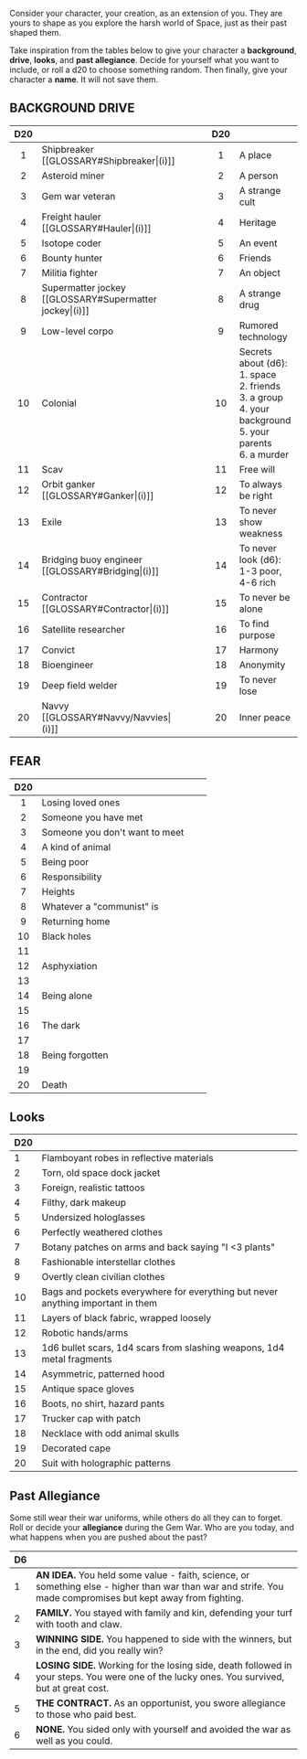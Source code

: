 

Consider your character, your creation, as an extension of you. They are yours to shape as you explore the harsh world of Space, just as their past shaped them.

Take inspiration from the tables below to give your character a **background**, **drive**, **looks**, and **past allegiance**. Decide for yourself what you want to include, or roll a d20 to choose something random. Then finally, give your character a **name**. It will not save them.



## BACKGROUND                    DRIVE

| **D20** |                                                         |     |     |     | **D20** |                                                                                                                     |
| :-----: | ------------------------------------------------------- | --- | --- | --- | :-----: | ------------------------------------------------------------------------------------------------------------------- |
|    1    | Shipbreaker [[GLOSSARY#Shipbreaker\|(i)]]               |     |     |     |    1    | A place                                                                                                             |
|    2    | Asteroid miner                                          |     |     |     |    2    | A person                                                                                                            |
|    3    | Gem war veteran                                         |     |     |     |    3    | A strange cult                                                                                                      |
|    4    | Freight hauler [[GLOSSARY#Hauler\|(i)]]                 |     |     |     |    4    | Heritage                                                                                                            |
|    5    | Isotope coder                                           |     |     |     |    5    | An event                                                                                                            |
|    6    | Bounty hunter                                           |     |     |     |    6    | Friends                                                                                                             |
|    7    | Militia fighter                                         |     |     |     |    7    | An object                                                                                                           |
|    8    | Supermatter jockey [[GLOSSARY#Supermatter jockey\|(i)]] |     |     |     |    8    | A strange drug                                                                                                      |
|    9    | Low-level corpo                                         |     |     |     |    9    | Rumored technology                                                                                                  |
|   10    | Colonial                                                |     |     |     |   10    | Secrets about (d6):<br>1. space<br>2. friends<br>3. a group<br>4. your background<br>5. your parents<br>6. a murder |
|   11    | Scav                                                    |     |     |     |   11    | Free will                                                                                                           |
|   12    | Orbit ganker [[GLOSSARY#Ganker\|(i)]]                   |     |     |     |   12    | To always be right                                                                                                  |
|   13    | Exile                                                   |     |     |     |   13    | To never show weakness                                                                                              |
|   14    | Bridging buoy engineer [[GLOSSARY#Bridging\|(i)]]       |     |     |     |   14    | To never look (d6):<br>1-3 poor, 4-6 rich                                                                           |
|   15    | Contractor [[GLOSSARY#Contractor\|(i)]]                 |     |     |     |   15    | To never be alone                                                                                                   |
|   16    | Satellite researcher                                    |     |     |     |   16    | To find purpose                                                                                                     |
|   17    | Convict                                                 |     |     |     |   17    | Harmony                                                                                                             |
|   18    | Bioengineer                                             |     |     |     |   18    | Anonymity                                                                                                           |
|   19    | Deep field welder                                       |     |     |     |   19    | To never lose                                                                                                       |
|   20    | Navvy [[GLOSSARY#Navvy/Navvies\|(i)]]                   |     |     |     |   20    | Inner peace                                                                                                         |

## FEAR

| **D20** |                                |     |     |
| :-----: | ------------------------------ | --- | --- |
|    1    | Losing loved ones              |     |     |
|    2    | Someone you have met           |     |     |
|    3    | Someone you don't want to meet |     |     |
|    4    | A kind of animal               |     |     |
|    5    | Being poor                     |     |     |
|    6    | Responsibility                 |     |     |
|    7    | Heights                        |     |     |
|    8    | Whatever a "communist" is      |     |     |
|    9    | Returning home                 |     |     |
|   10    | Black holes                    |     |     |
|   11    |                                |     |     |
|   12    | Asphyxiation                   |     |     |
|   13    |                                |     |     |
|   14    | Being alone                    |     |     |
|   15    |                                |     |     |
|   16    | The dark                       |     |     |
|   17    |                                |     |     |
|   18    | Being forgotten                |     |     |
|   19    |                                |     |     |
|   20    | Death                          |     |     |





## Looks
| **D20** |                                                                                 |
| ------- | ------------------------------------------------------------------------------- |
| 1       | Flamboyant robes in reflective materials                                        |
| 2       | Torn, old space dock jacket                                                     |
| 3       | Foreign, realistic tattoos                                                      |
| 4       | Filthy, dark makeup                                                             |
| 5       | Undersized hologlasses                                                          |
| 6       | Perfectly weathered clothes                                                     |
| 7       | Botany patches on arms and back saying "I <3 plants"                            |
| 8       | Fashionable interstellar clothes                                                |
| 9       | Overtly clean civilian clothes                                                  |
| 10      | Bags and pockets everywhere for everything but never anything important in them |
| 11      | Layers of black fabric, wrapped loosely                                         |
| 12      | Robotic hands/arms                                                              |
| 13      | 1d6 bullet scars, 1d4 scars from slashing weapons, 1d4 metal fragments          |
| 14      | Asymmetric, patterned hood                                                      |
| 15      | Antique space gloves                                                            |
| 16      | Boots, no shirt, hazard pants                                                   |
| 17      | Trucker cap with patch                                                          |
| 18      | Necklace with odd animal skulls                                                 |
| 19      | Decorated cape                                                                  |
| 20      | Suit with holographic patterns                                                  |


## Past Allegiance
Some still wear their war uniforms, while others do all they can to forget. Roll or decide your **allegiance** during the Gem War. Who are you today, and what happens when you are pushed about the past?

| **D6** |                                                                                                                                                               |
| ------ | ------------------------------------------------------------------------------------------------------------------------------------------------------------- |
| 1      | **AN IDEA.** You held some value - faith, science, or something else - higher than war than war and strife. You made compromises but kept away from fighting. |
| 2      | **FAMILY.** You stayed with family and kin, defending your turf with tooth and claw.                                                                          |
| 3      | **WINNING SIDE.** You happened to side with the winners, but in the end, did you really win?                                                                  |
| 4      | **LOSING SIDE.** Working for the losing side, death followed in your steps. You were one of the lucky ones. You survived, but at great cost.                  |
| 5      | **THE CONTRACT.** As an opportunist, you swore allegiance to those who paid best.                                                                             |
| 6      | **NONE.** You sided only with yourself and avoided the war as well as you could.                                                                              |
